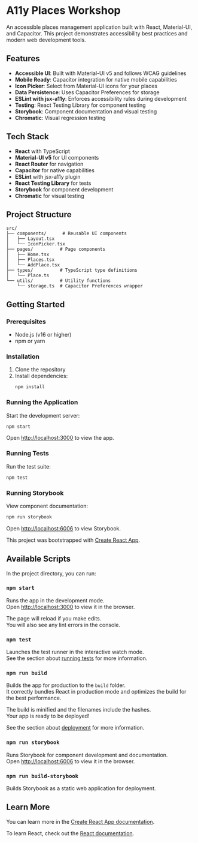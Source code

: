 # A11y Places Workshop

An accessible places management application built with React, Material-UI, and Capacitor. This project demonstrates accessibility best practices and modern web development tools.

## Features

- **Accessible UI**: Built with Material-UI v5 and follows WCAG guidelines
- **Mobile Ready**: Capacitor integration for native mobile capabilities
- **Icon Picker**: Select from Material-UI icons for your places
- **Data Persistence**: Uses Capacitor Preferences for storage
- **ESLint with jsx-a11y**: Enforces accessibility rules during development
- **Testing**: React Testing Library for component testing
- **Storybook**: Component documentation and visual testing
- **Chromatic**: Visual regression testing

## Tech Stack

- **React** with TypeScript
- **Material-UI v5** for UI components
- **React Router** for navigation
- **Capacitor** for native capabilities
- **ESLint** with jsx-a11y plugin
- **React Testing Library** for tests
- **Storybook** for component development
- **Chromatic** for visual testing

## Project Structure

```
src/
├── components/      # Reusable UI components
│   ├── Layout.tsx
│   └── IconPicker.tsx
├── pages/          # Page components
│   ├── Home.tsx
│   ├── Places.tsx
│   └── AddPlace.tsx
├── types/          # TypeScript type definitions
│   └── Place.ts
└── utils/          # Utility functions
    └── storage.ts  # Capacitor Preferences wrapper
```

## Getting Started

### Prerequisites

- Node.js (v16 or higher)
- npm or yarn

### Installation

1. Clone the repository
2. Install dependencies:
   ```bash
   npm install
   ```

### Running the Application

Start the development server:
```bash
npm start
```
Open [http://localhost:3000](http://localhost:3000) to view the app.

### Running Tests

Run the test suite:
```bash
npm test
```

### Running Storybook

View component documentation:
```bash
npm run storybook
```
Open [http://localhost:6006](http://localhost:6006) to view Storybook.

This project was bootstrapped with [Create React App](https://github.com/facebook/create-react-app).

## Available Scripts

In the project directory, you can run:

### `npm start`

Runs the app in the development mode.\
Open [http://localhost:3000](http://localhost:3000) to view it in the browser.

The page will reload if you make edits.\
You will also see any lint errors in the console.

### `npm test`

Launches the test runner in the interactive watch mode.\
See the section about [running tests](https://facebook.github.io/create-react-app/docs/running-tests) for more information.

### `npm run build`

Builds the app for production to the `build` folder.\
It correctly bundles React in production mode and optimizes the build for the best performance.

The build is minified and the filenames include the hashes.\
Your app is ready to be deployed!

See the section about [deployment](https://facebook.github.io/create-react-app/docs/deployment) for more information.

### `npm run storybook`

Runs Storybook for component development and documentation.\
Open [http://localhost:6006](http://localhost:6006) to view it in the browser.

### `npm run build-storybook`

Builds Storybook as a static web application for deployment.

## Learn More

You can learn more in the [Create React App documentation](https://facebook.github.io/create-react-app/docs/getting-started).

To learn React, check out the [React documentation](https://reactjs.org/).
